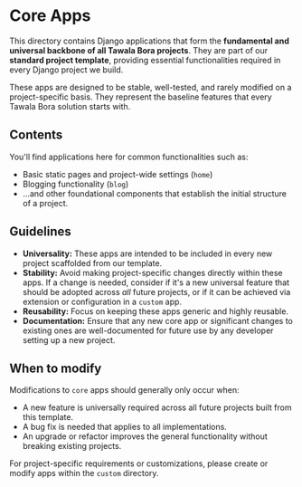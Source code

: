 # Core Apps

This directory contains Django applications that form the **fundamental and universal backbone of all Tawala Bora projects**. They are part of our **standard project template**, providing essential functionalities required in every Django project we build.

These apps are designed to be stable, well-tested, and rarely modified on a project-specific basis. They represent the baseline features that every Tawala Bora solution starts with.

## Contents

You'll find applications here for common functionalities such as:

* Basic static pages and project-wide settings (`home`)
* Blogging functionality (`blog`)
* ...and other foundational components that establish the initial structure of a project.

## Guidelines

* **Universality:** These apps are intended to be included in every new project scaffolded from our template.
* **Stability:** Avoid making project-specific changes directly within these apps. If a change is needed, consider if it's a new universal feature that should be adopted across *all* future projects, or if it can be achieved via extension or configuration in a `custom` app.
* **Reusability:** Focus on keeping these apps generic and highly reusable.
* **Documentation:** Ensure that any new core app or significant changes to existing ones are well-documented for future use by any developer setting up a new project.

## When to modify

Modifications to `core` apps should generally only occur when:

* A new feature is universally required across all future projects built from this template.
* A bug fix is needed that applies to all implementations.
* An upgrade or refactor improves the general functionality without breaking existing projects.

For project-specific requirements or customizations, please create or modify apps within the `custom` directory.